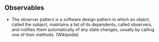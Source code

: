 ## Observables

- The observer pattern is a software design pattern in which an object, called the subject, maintains a list of its dependents, called observers, and notifies them automatically of any state changes, usually by calling one of their methods. (Wikipedia)
